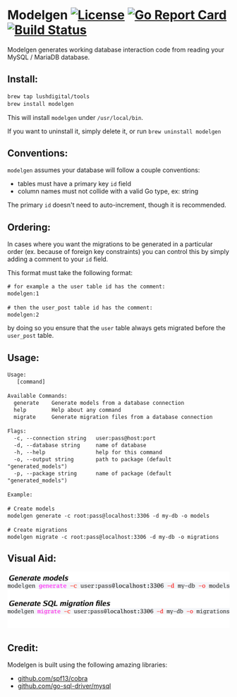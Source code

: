 # Modelgen [![License](https://img.shields.io/badge/License-Apache%202.0-blue.svg)](https://raw.githubusercontent.com/LUSHDigital/modelgen/master/LICENSE) [![Go Report Card](https://goreportcard.com/badge/github.com/LUSHDigital/modelgen)](https://goreportcard.com/report/github.com/LUSHDigital/modelgen) [![Build Status](https://travis-ci.org/LUSHDigital/modelgen.svg?branch=master)](https://travis-ci.org/LUSHDigital/modelgen)

Modelgen generates working database interaction code from reading your MySQL / MariaDB database.

## Install:

```bash
brew tap lushdigital/tools
brew install modelgen
```

This will install `modelgen` under `/usr/local/bin`.

If you want to uninstall it, simply delete it, or run `brew uninstall modelgen`

## Conventions:

`modelgen` assumes your database will follow a couple conventions:

- tables must have a primary key `id` field
- column names must not collide with a valid Go type, ex: string

The primary `id` doesn't need to auto-increment, though it is recommended.

## Ordering:

In cases where you want the migrations to be generated in a particular order (ex. because of foreign key constraints)
you can control this by simply adding a comment to your `id` field.

This format must take the following format:

```
# for example a the user table id has the comment:
modelgen:1

# then the user_post table id has the comment:
modelgen:2

```

by doing so you ensure that the `user` table always gets migrated before the `user_post` table.

## Usage:

```
Usage:
   [command]

Available Commands:
  generate    Generate models from a database connection
  help        Help about any command
  migrate     Generate migration files from a database connection

Flags:
  -c, --connection string   user:pass@host:port
  -d, --database string     name of database
  -h, --help                help for this command
  -o, --output string       path to package (default "generated_models")
  -p, --package string      name of package (default "generated_models")

Example:

# Create models
modelgen generate -c root:pass@localhost:3306 -d my-db -o models

# Create migrations
modelgen migrate -c root:pass@localhost:3306 -d my-db -o migrations
```

## Visual Aid:

![visual.svg](./visual.svg)

## Credit:

Modelgen is built using the following amazing libraries:

- [github.com/spf13/cobra](https://github.com/spf13/cobra)
- [github.com/go-sql-driver/mysql](https://github.com/go-sql-driver/mysql)

